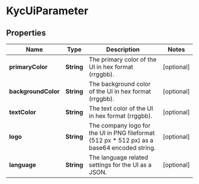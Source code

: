 

# KycUiParameter

## Properties

Name | Type | Description | Notes
------------ | ------------- | ------------- | -------------
**primaryColor** | **String** | The primary color of the UI in hex format (rrggbb). |  [optional]
**backgroundColor** | **String** | The background color of the UI in hex format (rrggbb). |  [optional]
**textColor** | **String** | The text color of the UI in hex format (rrggbb). |  [optional]
**logo** | **String** | The company logo for the UI in PNG fileformat (512 px * 512 px) as a base64 encoded string. |  [optional]
**language** | **String** | The language related settings for the UI as a JSON. |  [optional]




